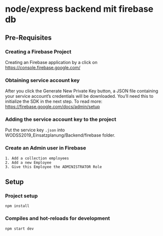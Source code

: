 # node/express backend mit firebase db
## Pre-Requisites 
### Creating a Firebase Project
Creating an Firebase application by a click on https://console.firebase.google.com/

### Obtaining service account key
After you click the Generate New Private Key button, a JSON file containing your service account’s credentials will be downloaded. You’ll need this to initialize the SDK in the next step.
To read more: https://firebase.google.com/docs/admin/setup

### Adding the service account key to the project
Put the service key ```.json``` into WODSS2019_Einsatzplanung/Backend/firebase folder.

### Create an Admin user in Firebase
```
1. Add a collection employees
2. Add a new Employee
3. Give this Employee the ADMINISTRATOR Role
```
## Setup
### Project setup
```
npm install
```

### Compiles and hot-reloads for development
```
npm start dev
```

